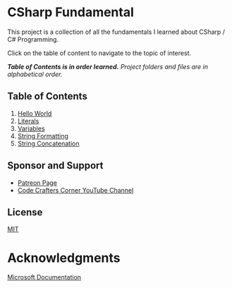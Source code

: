 # CSharp Fundamental

This project is a collection of all the fundamentals I learned about CSharp / C# Programming.

Click on the table of content to navigate to the topic of interest. 

***Table of Contents is in order learned.*** *Project folders and files are in alphabetical order.*

## Table of Contents

1. [Hello World](./HelloWorld/Program.cs)
2. [Literals](./Literals/Program.cs)
3. [Variables](./Variables/Program.cs)
4. [String Formatting](./StringFormatting/Program.cs)
5. [String Concatenation](./StringConcatenation/Program.cs)

## Sponsor and Support

- [Patreon Page](https://www.patreon.com/ssharworks)
- [Code Crafters Corner YouTube Channel](https://www.youtube.com/channel/UCZGXfClJ2l8MP0l2bMbHa6w)

## License

[MIT](https://choosealicense.com/licenses/mit/)

# Acknowledgments

[Microsoft Documentation](https://learn.microsoft.com/en-us/dotnet/csharp/tour-of-csharp/#types-and-variables)
